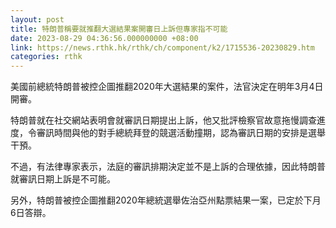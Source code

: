 ```yaml
---
layout: post
title: 特朗普稱要就推翻大選結果案開審日上訴但專家指不可能
date: 2023-08-29 04:36:56.000000000 +08:00
link: https://news.rthk.hk/rthk/ch/component/k2/1715536-20230829.htm
categories: rthk
---
```


美國前總統特朗普被控企圖推翻2020年大選結果的案件，法官決定在明年3月4日開審。

特朗普就在社交網站表明會就審訊日期提出上訴，他又批評檢察官故意拖慢調查進度，令審訊時間與他的對手總統拜登的競選活動撞期，認為審訊日期的安排是選舉干預。

不過，有法律專家表示，法庭的審訊排期決定並不是上訴的合理依據，因此特朗普就審訊日期上訴是不可能。

另外，特朗普被控企圖推翻2020年總統選舉佐治亞州點票結果一案，已定於下月6日答辯。
